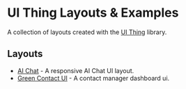 # UI Thing Layouts & Examples

A collection of layouts created with the [UI Thing](https://ui-thing.behonbaker.com/getting-started/introduction) library.

## Layouts

- [AI Chat](https://ai-chat-ui.behonbaker.com) - A responsive AI Chat UI layout.
- [Green Contact UI](https://green-contact-ui.behonbaker.com) - A contact manager dashboard ui.
